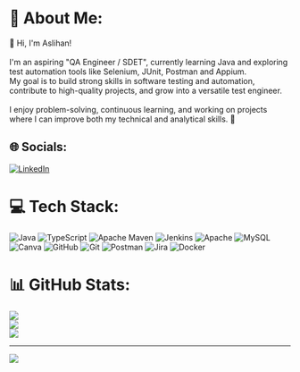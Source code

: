 # 💫 About Me:
👋 Hi, I'm Aslihan!  <br><br>I'm an aspiring "QA Engineer / SDET", currently learning  Java and exploring  test automation tools like Selenium, JUnit, Postman and Appium.  <br>My goal is to build strong skills in software testing and automation, contribute to high-quality projects, and grow into a versatile test engineer.  <br><br>I enjoy problem-solving, continuous learning, and working on projects where I can improve both my technical and analytical skills. 🚀<br>


## 🌐 Socials:
[![LinkedIn](https://img.shields.io/badge/LinkedIn-%230077B5.svg?logo=linkedin&logoColor=white)](https://linkedin.com/in/aslihangulluoglu) 

# 💻 Tech Stack:
![Java](https://img.shields.io/badge/java-%23ED8B00.svg?style=flat&logo=openjdk&logoColor=white) ![TypeScript](https://img.shields.io/badge/typescript-%23007ACC.svg?style=flat&logo=typescript&logoColor=white) ![Apache Maven](https://img.shields.io/badge/Apache%20Maven-C71A36?style=flat&logo=Apache%20Maven&logoColor=white) ![Jenkins](https://img.shields.io/badge/jenkins-%232C5263.svg?style=flat&logo=jenkins&logoColor=white) ![Apache](https://img.shields.io/badge/apache-%23D42029.svg?style=flat&logo=apache&logoColor=white) ![MySQL](https://img.shields.io/badge/mysql-4479A1.svg?style=flat&logo=mysql&logoColor=white) ![Canva](https://img.shields.io/badge/Canva-%2300C4CC.svg?style=flat&logo=Canva&logoColor=white) ![GitHub](https://img.shields.io/badge/github-%23121011.svg?style=flat&logo=github&logoColor=white) ![Git](https://img.shields.io/badge/git-%23F05033.svg?style=flat&logo=git&logoColor=white) ![Postman](https://img.shields.io/badge/Postman-FF6C37?style=flat&logo=postman&logoColor=white) ![Jira](https://img.shields.io/badge/jira-%230A0FFF.svg?style=flat&logo=jira&logoColor=white) ![Docker](https://img.shields.io/badge/docker-%230db7ed.svg?style=flat&logo=docker&logoColor=white)
# 📊 GitHub Stats:
![](https://github-readme-stats.vercel.app/api?username=aslihanX&theme=calm_pink&hide_border=false&include_all_commits=false&count_private=false)<br/>
![](https://nirzak-streak-stats.vercel.app/?user=aslihanX&theme=calm_pink&hide_border=false)<br/>
![](https://github-readme-stats.vercel.app/api/top-langs/?username=aslihanX&theme=calm_pink&hide_border=false&include_all_commits=false&count_private=false&layout=compact)

---
[![](https://visitcount.itsvg.in/api?id=aslihanX&icon=5&color=12)](https://visitcount.itsvg.in)

<!-- Proudly created with GPRM ( https://gprm.itsvg.in ) -->

